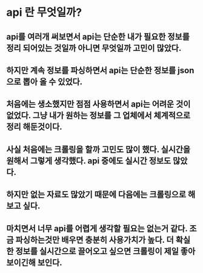 # api 란 무엇일까?

## api를 여러개 써보면서 api는 단순한 내가 필요한 정보를 정리 되어있는 것일까 아니면 무엇일까 고민이 많았다.
## 하지만 계속 정보를 파싱하면서 api는 단순한 정보를 json으로 뽑아 올 수 있었다.
## 처음에는 생소했지만 점점 사용하면서 api는 어려운 것이 없었다. 그냥 내가 원하는 정보를 그 업체에서 체계적으로 정리 해둔것이다.
## 사실 처음에는 크롤링을 할까 고민도 많이 했다. 실시간을 원해서 그렇게 생각했다. api 중에도 실시간 정보도 많았다.
## 하지만 없는 자료도 많았기 때문에 다음에는 크롤링으로 해보고 싶다.

## 마치면서 너무 api를 어렵게 생각할 필요는 없는거 같다. 조금 파싱하는것만 배우면 충분히 사용가치가 높다. 더 확실한 정보를 실시간으로 끌어오고 싶으면 크롤링이 제일 좋아 보이긴해 보인다.
